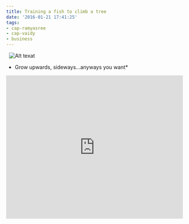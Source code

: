 ```yaml
---
title: Training a fish to climb a tree
date: '2016-01-21 17:41:25'
tags:
- cap-ramyasree
- cap-vaidy
- business
---
```

 
![Alt texat](http://www.multunus.com/wp-content/uploads/2016/01/Training-a-fish-to-climb-a-tree-e1454337520508.jpg)

* Grow upwards, sideways...anyways you want* 

<iframe src="https://docs.google.com/presentation/d/1pZWyygi08Rt5vGiFV5dJMyCB7lkDNwpSc36RL3zoLww/embed?start=true&amp;loop=false&amp;delayms=8000" width="480" height="389" frameborder="0" allowfullscreen="allowfullscreen"></iframe>
